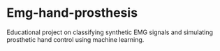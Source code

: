 # Emg-hand-prosthesis
Educational project on classifying synthetic EMG signals and simulating prosthetic hand control using machine learning.
